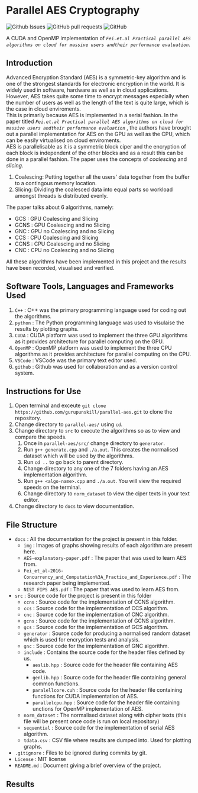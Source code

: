 # Parallel AES Cryptography
![Github Issues](https://img.shields.io/github/issues/gurupunskill/parallel-aes.svg) 
![GitHub pull requests](https://img.shields.io/github/issues-pr/gurupunskill/parallel-aes.svg)
![GitHub](https://img.shields.io/github/license/gurupunskill/parallel-aes.svg)

A CUDA and OpenMP implementation of _`Fei.et.al Practical parallel AES algorithms on cloud for massive users andtheir performance evaluation`_.

## Introduction

Advanced Encryption Standard (AES) is a symmetric-key algorithm and is one of the strongest standards for electronic encryption in the world. It is widely used in software, hardware as well as in cloud applications. However, AES takes quite some time to encrypt messages especially when the number of users as well as the length of the text is quite large, which is the case in cloud enviroments.  
This is primarily because AES is implemented in a serial fashion. In the paper titled _`Fei.et.al Practical parallel AES algorithms on cloud for massive users andtheir performance evaluation`_ , the authors have brought out a parallel implementation for AES on the GPU as well as the CPU, which can be easily virtualised on cloud enviroments.  
AES is parallelisable as it is a symmetric block ciper and the encryption of each block is independent of the other blocks and as a result this can be done in a parallel fashion. The paper uses the concepts of _coalescing_ and _slicing_.
1. Coalescing: Putting together all the users' data together from the buffer to a contingous memory location.
2. Slicing: Dividing the coalesced data into equal parts so workload amongst threads is distributed evenly.  
  
The paper talks about 6 algorithms, namely:  

 * GCS  : GPU Coalescing and Slicing
 * GCNS : GPU Coalescing and no Slicing
 * GNC  : GPU no Coalescing and no Slicing
 * CCS  : CPU Coalescing and Slicing
 * CCNS : CPU Coalescing and no Slicing
 * CNC  : CPU no Coalescing and no Slicing  
  
All these algorithms have been implemented in this project and the results have been recorded, visualised and verified.  

## Software Tools, Languages and Frameworks Used

1. `C++` : C++ was the primary programming language used for coding out the algorithms.
2. `python` : The Python programming language was used to visulaise the results by plotting graphs.
3. `CUDA` : CUDA platform was used to implement the three GPU algorithms as it provides architecture for parallel computing on the GPU.
4. `OpenMP` : OpenMP platform was used to implement the three CPU algorithms as it provides architecture for parallel computing on the CPU.
5. `VSCode` : VSCode was the primary text editor used.
6. `github` : Github was used for collaboration and as a version control system.

## Instructions for Use

1. Open terminal and exceute `git clone https://github.com/gurupunskill/parallel-aes.git` to clone the repository.
2. Change directory to `parallel-aes/` using `cd`.
3. Change directory to `src` to execute the algorithms so as to view and compare the speeds.
    1. Once in `parallel-aes/src/` change directory to `generator`.
    2. Run `g++ generate.cpp` and `./a.out`. This creates the normalised dataset which will be used by the algorithms.
    3. Run `cd ..` to go back to parent directory.
    4. Change directory to any one of the 7 folders having an AES implementation algorithm.
    5. Run `g++ <algo-name>.cpp` and `./a.out`. You will view the required speeds on the terminal.
    6. Change directory to `norm_dataset` to view the ciper texts in your text editor.
4. Change directory to `docs` to view documentation.

## File Structure

* `docs` : All the documentation for the project is present in this folder.
    * `img` : Images of graphs showing results of each algorithm are present here.
    * `AES-explanatory-paper.pdf` : The paper that was used to learn AES from.
    * `Fei_et_al-2016-Concurrency_and_Computation%3A_Practice_and_Experience.pdf` : The research paper being implemented.
    * `NIST FIPS AES.pdf` : The paper that was used to learn AES from.
* `src` : Source code for the project is present in this folder
    * `ccns` : Source code for the implementation of CCNS algorithm.
    * `ccs` : Source code for the implementation of CCS algorithm.
    * `cnc` : Source code for the implementation of CNC algorithm.
    * `gcns` : Source code for the implementation of GCNS algorithm.
    * `gcs` : Source code for the implementation of GCS algorithm.
    * `generator` : Source code for producing a normalised random dataset which is used for encryption tests and analysis.
    * `gnc` : Source code for the implementation of GNC algorithm.
    * `include` : Contains the source code for the header files defined by us.
        * `aeslib.hpp` : Source code for the header file containing AES code.
        * `genlib.hpp` : Source code for the header file containing general common functions.
        * `paralellcore.cuh` : Source code for the header file containing functions for CUDA implementation of AES.
        * `parallelcpu.hpp` : Source code for the header file containing unctions for OpenMP implementation of AES.
    * `norm_dataset` : The normalised dataset along with cipher texts (this file will be present once code is run on local repository)
    * `sequential` : Source code for the implementation of serial AES algorithm.
    * `tdata.csv` : CSV file where results are dumped into. Used for plotting graphs.
* `.gitignore` : Files to be ignored during commits by git.
* `License` : MIT license
* `README.md` : Document giving a brief overview of the project. 


## Results